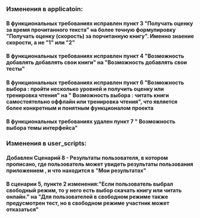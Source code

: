 ### Изменения в applicatoin:
#### В функциональных требованиях исправлен пункт 3 "Получать оценку за время прочитанного текста" на более точную формулировку "Получать оценку (скорость) за порчитанную книгу". Именно знаение скорости, а не "1" или "2"
#### В функциональных требованиях исправлен пункт 4 "Возможность добавлять добавлять свои книги" на  "Возможность добавлять свои тесты"
#### В функциональных требованиях исправлен пункт 6 "Возможность выбора : пройти несколько уровней и получить оценку или  тренировка чтения" на " Возможность выбора : читать книги самостоятельно оффлайн или  тренировка чтения", что является более конкретным и понятным функционалом проекта
#### В функциональных требованиях удален пункт 7 " Возможность выбора темы интерфейса"

### Изменения в user_scripts:
#### Добавлен Сценарий 8 - Результаты пользователя, в котором прописано, где пользователь может увидеть результаты пользования приложением , и что находится в "Мои результатах"
####  В сценарии 5, пункте 2 изменения:"Если пользователь выбрал свободный режим, то у него есть выбор скачать книгу или читать онлайн." на "Для пользователей в свободном режиме также предусмотрен тест, но в свободном режиме участник может отказаться"
